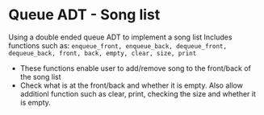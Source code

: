 # Queue ADT - Song list
Using a double ended queue ADT to implement a song list
Includes functions such as:  `enqueue_front, enqueue_back, dequeue_front, dequeue_back, front, back, empty, clear, size, print` 
- These functions enable user to add/remove song to the front/back of the song list
- Check what is at the front/back and whether it is empty. Also allow additionl function such as clear, print, checking the size and whether it is empty.
